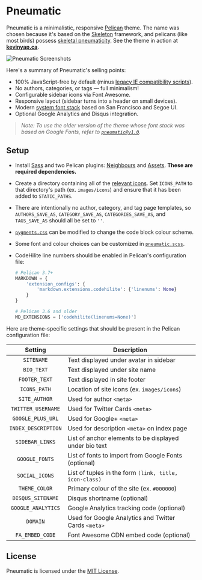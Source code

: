 # Pneumatic

Pneumatic is a minimalistic, responsive [Pelican] theme. The name was chosen
because it's based on the [Skeleton] framework, and pelicans (like most birds)
possess [skeletal pneumaticity]. See the theme in action at **[kevinyap.ca]**.

![Pneumatic Screenshots](.github/screenshots.png?raw=true)

Here's a summary of Pneumatic's selling points:

- 100% JavaScript-free by default (minus [legacy IE compatibility scripts]).
- No authors, categories, or tags — full minimalism!
- Configurable sidebar icons via Font Awesome.
- Responsive layout (sidebar turns into a header on small devices).
- Modern [system font stack] based on San Francisco and Segoe UI.
- Optional Google Analytics and Disqus integration.

> _Note: To use the older version of the theme whose font stack was based on
Google Fonts, refer to [`pneumatic@v1.0`]._

## Setup

- Install [Sass] and two Pelican plugins: [Neighbours] and [Assets].
  **These are required dependencies.**
- Create a directory containing all of the [relevant icons]. Set `ICONS_PATH`
  to that directory's path (ex. `images/icons`) and ensure that it has been
  added to `STATIC_PATHS`.
- There are intentionally no author, category, and tag page templates, so
  `AUTHORS_SAVE_AS`, `CATEGORY_SAVE_AS`, `CATEGORIES_SAVE_AS`, and
  `TAGS_SAVE_AS` should all be set to `''`.
- [`pygments.css`] can be modified to change the code block colour scheme.
- Some font and colour choices can be customized in [`pneumatic.scss`].
- CodeHilite line numbers should be enabled in Pelican's configuration file:

  ```python
  # Pelican 3.7+
  MARKDOWN = {
      'extension_configs': {
          'markdown.extensions.codehilite': {'linenums': None}
      }
  }

  # Pelican 3.6 and older
  MD_EXTENSIONS = ['codehilite(linenums=None)']
  ```

Here are theme-specific settings that should be present in the Pelican configuration file:

|  Setting            | Description                                            |
|:-------------------:|--------------------------------------------------------|
| `SITENAME`          | Text displayed under avatar in sidebar                 |
| `BIO_TEXT`          | Text displayed under site name                         |
| `FOOTER_TEXT`       | Text displayed in site footer                          |
| `ICONS_PATH`        | Location of site icons (ex. `images/icons`)            |
| `SITE_AUTHOR`       | Used for author `<meta>`                               |
| `TWITTER_USERNAME`  | Used for Twitter Cards `<meta>`                        |
| `GOOGLE_PLUS_URL`   | Used for Google+ `<meta>`                              |
| `INDEX_DESCRIPTION` | Used for description `<meta>` on index page            |
| `SIDEBAR_LINKS`     | List of anchor elements to be displayed under bio text |
| `GOOGLE_FONTS`      | List of fonts to import from Google Fonts (optional)   |
| `SOCIAL_ICONS`      | List of tuples in the form `(link, title, icon-class)` |
| `THEME_COLOR`       | Primary colour of the site (ex. `#000000`)             |
| `DISQUS_SITENAME`   | Disqus shortname (optional)                            |
| `GOOGLE_ANALYTICS`  | Google Analytics tracking code (optional)              |
| `DOMAIN`            | Used for Google Analytics and Twitter Cards `<meta>`   |
| `FA_EMBED_CODE`     | Font Awesome CDN embed code (optional)                 |


## License

Pneumatic is licensed under the [MIT License].

[Pelican]: http://getpelican.com
[Skeleton]: http://getskeleton.com
[skeletal pneumaticity]: http://en.wikipedia.org/wiki/Skeletal_pneumaticity
[kevinyap.ca]: http://kevinyap.ca

[legacy IE compatibility scripts]: https://github.com/iKevinY/pneumatic/blob/be36413d72870eb182d3c75303922b1e6a5ccb25/templates/base.html#L47-L50
[system font stack]: https://css-tricks.com/snippets/css/system-font-stack/
[`pneumatic@v1.0`]: https://github.com/iKevinY/pneumatic/tree/v1.0

[Sass]: http://sass-lang.com
[Neighbours]: https://github.com/getpelican/pelican-plugins/tree/master/neighbors
[Assets]: https://github.com/getpelican/pelican-plugins/tree/master/assets

[relevant icons]: https://github.com/iKevinY/iKevinY.github.io/tree/src/content/images/icons
[`pygments.css`]: static/pygments.css
[`pneumatic.scss`]: static/pneumatic.scss

[MIT License]: LICENSE
